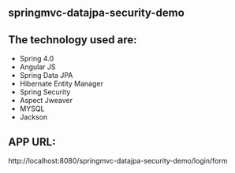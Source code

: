 springmvc-datajpa-security-demo
-------------------------------
The technology used are:
----------------------
- Spring 4.0
- Angular JS
- Spring Data JPA
- Hibernate Entity Manager
- Spring Security
- Aspect Jweaver
- MYSQL
- Jackson

APP URL:
------
http://localhost:8080/springmvc-datajpa-security-demo/login/form

